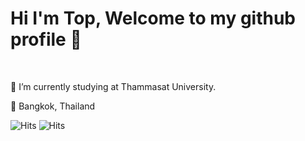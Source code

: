 # Hi I'm Top, Welcome to my github profile 🐯

<br>

🎒 I’m currently studying at Thammasat University.


📍 Bangkok, Thailand

<img src="https://hitcounter.pythonanywhere.com/nocount/tag.svg?url=www.example.com" alt="Hits">
<img src="https://hitcounter.pythonanywhere.com/count/tag.svg" alt="Hits">


<!--
**toptapznt/toptapznt** is a ✨ _special_ ✨ repository because its `README.md` (this file) appears on your GitHub profile.

Here are some ideas to get you started:

- 🔭 I’m currently working on ...
- 🌱 I’m currently learning ...
- 👯 I’m looking to collaborate on ...
- 🤔 I’m looking for help with ...
- 💬 Ask me about ...
- 📫 How to reach me: ...
- 😄 Pronouns: ...
- ⚡ Fun fact: ...
-->
